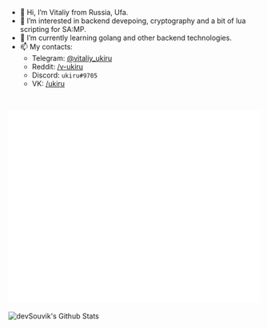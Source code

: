 - 👋 Hi, I’m Vitaliy from Russia, Ufa.
- 👀 I’m interested in backend devepoing, cryptography and a bit of lua scripting for SA:MP.
- 🌱 I’m currently learning golang and other backend technologies.
- 📫 My contacts: 
  * Telegram: [@vitaliy_ukiru](https://t.me/vitaliy_ukiru)
  * Reddit: [/v-ukiru](https://www.reddit.com/user/v-ukiru)
  * Discord: `ukiru#9705`
  * VK: [/ukiru](https://vk.com/ukiru)


<br>

![Metrics](/github-metrics.svg)

<img align="center" src="https://github-readme-stats.vercel.app/api?username=vitaliy-ukiru&include_all_commits=true&count_private=true&show_icons=true&line_height=20&title_color=7A7ADB&icon_color=2234AE&text_color=D3D3D3&bg_color=0,000000,130F40" alt="devSouvik's Github Stats">

</br>
